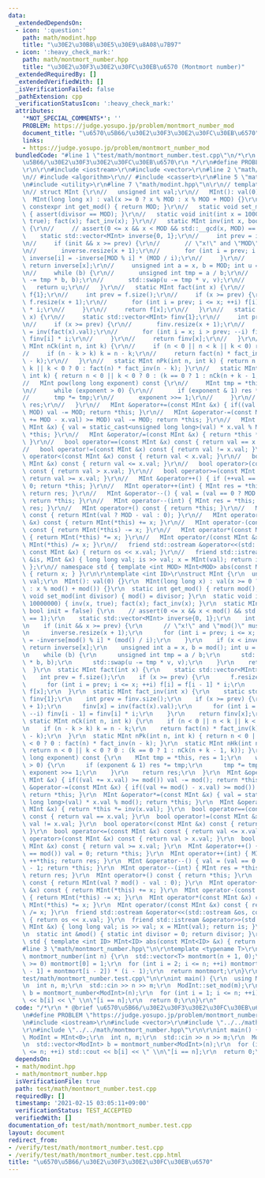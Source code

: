 ```yaml
---
data:
  _extendedDependsOn:
  - icon: ':question:'
    path: math/modint.hpp
    title: "\u30E2\u30B8\u30E5\u30E9\u8A08\u7B97"
  - icon: ':heavy_check_mark:'
    path: math/montmort_number.hpp
    title: "\u30E2\u30F3\u30E2\u30FC\u30EB\u6570 (Montmort number)"
  _extendedRequiredBy: []
  _extendedVerifiedWith: []
  _isVerificationFailed: false
  _pathExtension: cpp
  _verificationStatusIcon: ':heavy_check_mark:'
  attributes:
    '*NOT_SPECIAL_COMMENTS*': ''
    PROBLEM: https://judge.yosupo.jp/problem/montmort_number_mod
    document_title: "\u6570\u5B66/\u30E2\u30F3\u30E2\u30FC\u30EB\u6570"
    links:
    - https://judge.yosupo.jp/problem/montmort_number_mod
  bundledCode: "#line 1 \"test/math/montmort_number.test.cpp\"\n/*\r\n * @brief \u6570\
    \u5B66/\u30E2\u30F3\u30E2\u30FC\u30EB\u6570\r\n */\r\n#define PROBLEM \"https://judge.yosupo.jp/problem/montmort_number_mod\"\
    \r\n\r\n#include <iostream>\r\n#include <vector>\r\n#line 2 \"math/modint.hpp\"\
    \n// #include <algorithm>\r\n// #include <cassert>\r\n#line 5 \"math/modint.hpp\"\
    \n#include <utility>\r\n#line 7 \"math/modint.hpp\"\n\r\n// template <int MOD>\r\
    \n// struct MInt {\r\n//   unsigned int val;\r\n//   MInt(): val(0) {}\r\n// \
    \  MInt(long long x) : val(x >= 0 ? x % MOD : x % MOD + MOD) {}\r\n//   static\
    \ constexpr int get_mod() { return MOD; }\r\n//   static void set_mod(int divisor)\
    \ { assert(divisor == MOD); }\r\n//   static void init(int x = 10000000) { inv(x,\
    \ true); fact(x); fact_inv(x); }\r\n//   static MInt inv(int x, bool init = false)\
    \ {\r\n//     // assert(0 <= x && x < MOD && std::__gcd(x, MOD) == 1);\r\n// \
    \    static std::vector<MInt> inverse{0, 1};\r\n//     int prev = inverse.size();\r\
    \n//     if (init && x >= prev) {\r\n//       // \"x!\" and \"MOD\" must be disjoint.\r\
    \n//       inverse.resize(x + 1);\r\n//       for (int i = prev; i <= x; ++i)\
    \ inverse[i] = -inverse[MOD % i] * (MOD / i);\r\n//     }\r\n//     if (x < inverse.size())\
    \ return inverse[x];\r\n//     unsigned int a = x, b = MOD; int u = 1, v = 0;\r\
    \n//     while (b) {\r\n//       unsigned int tmp = a / b;\r\n//       std::swap(a\
    \ -= tmp * b, b);\r\n//       std::swap(u -= tmp * v, v);\r\n//     }\r\n//  \
    \   return u;\r\n//   }\r\n//   static MInt fact(int x) {\r\n//     static std::vector<MInt>\
    \ f{1};\r\n//     int prev = f.size();\r\n//     if (x >= prev) {\r\n//      \
    \ f.resize(x + 1);\r\n//       for (int i = prev; i <= x; ++i) f[i] = f[i - 1]\
    \ * i;\r\n//     }\r\n//     return f[x];\r\n//   }\r\n//   static MInt fact_inv(int\
    \ x) {\r\n//     static std::vector<MInt> finv{1};\r\n//     int prev = finv.size();\r\
    \n//     if (x >= prev) {\r\n//       finv.resize(x + 1);\r\n//       finv[x]\
    \ = inv(fact(x).val);\r\n//       for (int i = x; i > prev; --i) finv[i - 1] =\
    \ finv[i] * i;\r\n//     }\r\n//     return finv[x];\r\n//   }\r\n//   static\
    \ MInt nCk(int n, int k) {\r\n//     if (n < 0 || n < k || k < 0) return 0;\r\n\
    //     if (n - k > k) k = n - k;\r\n//     return fact(n) * fact_inv(k) * fact_inv(n\
    \ - k);\r\n//   }\r\n//   static MInt nPk(int n, int k) { return n < 0 || n <\
    \ k || k < 0 ? 0 : fact(n) * fact_inv(n - k); }\r\n//   static MInt nHk(int n,\
    \ int k) { return n < 0 || k < 0 ? 0 : (k == 0 ? 1 : nCk(n + k - 1, k)); }\r\n\
    //   MInt pow(long long exponent) const {\r\n//     MInt tmp = *this, res = 1;\r\
    \n//     while (exponent > 0) {\r\n//       if (exponent & 1) res *= tmp;\r\n\
    //       tmp *= tmp;\r\n//       exponent >>= 1;\r\n//     }\r\n//     return\
    \ res;\r\n//   }\r\n//   MInt &operator+=(const MInt &x) { if((val += x.val) >=\
    \ MOD) val -= MOD; return *this; }\r\n//   MInt &operator-=(const MInt &x) { if((val\
    \ += MOD - x.val) >= MOD) val -= MOD; return *this; }\r\n//   MInt &operator*=(const\
    \ MInt &x) { val = static_cast<unsigned long long>(val) * x.val % MOD; return\
    \ *this; }\r\n//   MInt &operator/=(const MInt &x) { return *this *= inv(x.val);\
    \ }\r\n//   bool operator==(const MInt &x) const { return val == x.val; }\r\n\
    //   bool operator!=(const MInt &x) const { return val != x.val; }\r\n//   bool\
    \ operator<(const MInt &x) const { return val < x.val; }\r\n//   bool operator<=(const\
    \ MInt &x) const { return val <= x.val; }\r\n//   bool operator>(const MInt &x)\
    \ const { return val > x.val; }\r\n//   bool operator>=(const MInt &x) const {\
    \ return val >= x.val; }\r\n//   MInt &operator++() { if (++val == MOD) val =\
    \ 0; return *this; }\r\n//   MInt operator++(int) { MInt res = *this; ++*this;\
    \ return res; }\r\n//   MInt &operator--() { val = (val == 0 ? MOD : val) - 1;\
    \ return *this; }\r\n//   MInt operator--(int) { MInt res = *this; --*this; return\
    \ res; }\r\n//   MInt operator+() const { return *this; }\r\n//   MInt operator-()\
    \ const { return MInt(val ? MOD - val : 0); }\r\n//   MInt operator+(const MInt\
    \ &x) const { return MInt(*this) += x; }\r\n//   MInt operator-(const MInt &x)\
    \ const { return MInt(*this) -= x; }\r\n//   MInt operator*(const MInt &x) const\
    \ { return MInt(*this) *= x; }\r\n//   MInt operator/(const MInt &x) const { return\
    \ MInt(*this) /= x; }\r\n//   friend std::ostream &operator<<(std::ostream &os,\
    \ const MInt &x) { return os << x.val; }\r\n//   friend std::istream &operator>>(std::istream\
    \ &is, MInt &x) { long long val; is >> val; x = MInt(val); return is; }\r\n//\
    \ };\r\n// namespace std { template <int MOD> MInt<MOD> abs(const MInt<MOD> &x)\
    \ { return x; } }\r\n\r\ntemplate <int ID>\r\nstruct MInt {\r\n  unsigned int\
    \ val;\r\n  MInt(): val(0) {}\r\n  MInt(long long x) : val(x >= 0 ? x % mod()\
    \ : x % mod() + mod()) {}\r\n  static int get_mod() { return mod(); }\r\n  static\
    \ void set_mod(int divisor) { mod() = divisor; }\r\n  static void init(int x =\
    \ 10000000) { inv(x, true); fact(x); fact_inv(x); }\r\n  static MInt inv(int x,\
    \ bool init = false) {\r\n    // assert(0 <= x && x < mod() && std::__gcd(x, mod())\
    \ == 1);\r\n    static std::vector<MInt> inverse{0, 1};\r\n    int prev = inverse.size();\r\
    \n    if (init && x >= prev) {\r\n      // \"x!\" and \"mod()\" must be disjoint.\r\
    \n      inverse.resize(x + 1);\r\n      for (int i = prev; i <= x; ++i) inverse[i]\
    \ = -inverse[mod() % i] * (mod() / i);\r\n    }\r\n    if (x < inverse.size())\
    \ return inverse[x];\r\n    unsigned int a = x, b = mod(); int u = 1, v = 0;\r\
    \n    while (b) {\r\n      unsigned int tmp = a / b;\r\n      std::swap(a -= tmp\
    \ * b, b);\r\n      std::swap(u -= tmp * v, v);\r\n    }\r\n    return u;\r\n\
    \  }\r\n  static MInt fact(int x) {\r\n    static std::vector<MInt> f{1};\r\n\
    \    int prev = f.size();\r\n    if (x >= prev) {\r\n      f.resize(x + 1);\r\n\
    \      for (int i = prev; i <= x; ++i) f[i] = f[i - 1] * i;\r\n    }\r\n    return\
    \ f[x];\r\n  }\r\n  static MInt fact_inv(int x) {\r\n    static std::vector<MInt>\
    \ finv{1};\r\n    int prev = finv.size();\r\n    if (x >= prev) {\r\n      finv.resize(x\
    \ + 1);\r\n      finv[x] = inv(fact(x).val);\r\n      for (int i = x; i > prev;\
    \ --i) finv[i - 1] = finv[i] * i;\r\n    }\r\n    return finv[x];\r\n  }\r\n \
    \ static MInt nCk(int n, int k) {\r\n    if (n < 0 || n < k || k < 0) return 0;\r\
    \n    if (n - k > k) k = n - k;\r\n    return fact(n) * fact_inv(k) * fact_inv(n\
    \ - k);\r\n  }\r\n  static MInt nPk(int n, int k) { return n < 0 || n < k || k\
    \ < 0 ? 0 : fact(n) * fact_inv(n - k); }\r\n  static MInt nHk(int n, int k) {\
    \ return n < 0 || k < 0 ? 0 : (k == 0 ? 1 : nCk(n + k - 1, k)); }\r\n  MInt pow(long\
    \ long exponent) const {\r\n    MInt tmp = *this, res = 1;\r\n    while (exponent\
    \ > 0) {\r\n      if (exponent & 1) res *= tmp;\r\n      tmp *= tmp;\r\n     \
    \ exponent >>= 1;\r\n    }\r\n    return res;\r\n  }\r\n  MInt &operator+=(const\
    \ MInt &x) { if((val += x.val) >= mod()) val -= mod(); return *this; }\r\n  MInt\
    \ &operator-=(const MInt &x) { if((val += mod() - x.val) >= mod()) val -= mod();\
    \ return *this; }\r\n  MInt &operator*=(const MInt &x) { val = static_cast<unsigned\
    \ long long>(val) * x.val % mod(); return *this; }\r\n  MInt &operator/=(const\
    \ MInt &x) { return *this *= inv(x.val); }\r\n  bool operator==(const MInt &x)\
    \ const { return val == x.val; }\r\n  bool operator!=(const MInt &x) const { return\
    \ val != x.val; }\r\n  bool operator<(const MInt &x) const { return val < x.val;\
    \ }\r\n  bool operator<=(const MInt &x) const { return val <= x.val; }\r\n  bool\
    \ operator>(const MInt &x) const { return val > x.val; }\r\n  bool operator>=(const\
    \ MInt &x) const { return val >= x.val; }\r\n  MInt &operator++() { if (++val\
    \ == mod()) val = 0; return *this; }\r\n  MInt operator++(int) { MInt res = *this;\
    \ ++*this; return res; }\r\n  MInt &operator--() { val = (val == 0 ? mod() : val)\
    \ - 1; return *this; }\r\n  MInt operator--(int) { MInt res = *this; --*this;\
    \ return res; }\r\n  MInt operator+() const { return *this; }\r\n  MInt operator-()\
    \ const { return MInt(val ? mod() - val : 0); }\r\n  MInt operator+(const MInt\
    \ &x) const { return MInt(*this) += x; }\r\n  MInt operator-(const MInt &x) const\
    \ { return MInt(*this) -= x; }\r\n  MInt operator*(const MInt &x) const { return\
    \ MInt(*this) *= x; }\r\n  MInt operator/(const MInt &x) const { return MInt(*this)\
    \ /= x; }\r\n  friend std::ostream &operator<<(std::ostream &os, const MInt &x)\
    \ { return os << x.val; }\r\n  friend std::istream &operator>>(std::istream &is,\
    \ MInt &x) { long long val; is >> val; x = MInt(val); return is; }\r\nprivate:\r\
    \n  static int &mod() { static int divisor = 0; return divisor; }\r\n};\r\nnamespace\
    \ std { template <int ID> MInt<ID> abs(const MInt<ID> &x) { return x; } }\r\n\
    #line 3 \"math/montmort_number.hpp\"\n\r\ntemplate <typename T>\r\nstd::vector<T>\
    \ montmort_number(int n) {\r\n  std::vector<T> montmort(n + 1, 0);\r\n  if (n\
    \ >= 0) montmort[0] = 1;\r\n  for (int i = 2; i <= n; ++i) montmort[i] = (montmort[i\
    \ - 1] + montmort[i - 2]) * (i - 1);\r\n  return montmort;\r\n}\r\n#line 10 \"\
    test/math/montmort_number.test.cpp\"\n\r\nint main() {\r\n  using ModInt = MInt<0>;\r\
    \n  int n, m;\r\n  std::cin >> n >> m;\r\n  ModInt::set_mod(m);\r\n  std::vector<ModInt>\
    \ b = montmort_number<ModInt>(n);\r\n  for (int i = 1; i <= n; ++i) std::cout\
    \ << b[i] << \" \\n\"[i == n];\r\n  return 0;\r\n}\r\n"
  code: "/*\r\n * @brief \u6570\u5B66/\u30E2\u30F3\u30E2\u30FC\u30EB\u6570\r\n */\r\
    \n#define PROBLEM \"https://judge.yosupo.jp/problem/montmort_number_mod\"\r\n\r\
    \n#include <iostream>\r\n#include <vector>\r\n#include \"../../math/modint.hpp\"\
    \r\n#include \"../../math/montmort_number.hpp\"\r\n\r\nint main() {\r\n  using\
    \ ModInt = MInt<0>;\r\n  int n, m;\r\n  std::cin >> n >> m;\r\n  ModInt::set_mod(m);\r\
    \n  std::vector<ModInt> b = montmort_number<ModInt>(n);\r\n  for (int i = 1; i\
    \ <= n; ++i) std::cout << b[i] << \" \\n\"[i == n];\r\n  return 0;\r\n}\r\n"
  dependsOn:
  - math/modint.hpp
  - math/montmort_number.hpp
  isVerificationFile: true
  path: test/math/montmort_number.test.cpp
  requiredBy: []
  timestamp: '2021-02-15 03:05:11+09:00'
  verificationStatus: TEST_ACCEPTED
  verifiedWith: []
documentation_of: test/math/montmort_number.test.cpp
layout: document
redirect_from:
- /verify/test/math/montmort_number.test.cpp
- /verify/test/math/montmort_number.test.cpp.html
title: "\u6570\u5B66/\u30E2\u30F3\u30E2\u30FC\u30EB\u6570"
---
```

